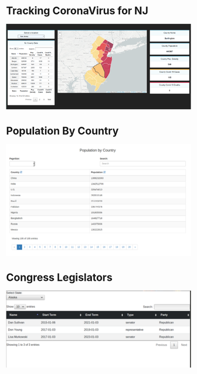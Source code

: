 # Tracking CoronaVirus for NJ
![population_by_country](/screenshots/Tracking-NJ-CoronaVirus.png "NJ CoronaVirus Stats")

# Population By Country
![population_by_country](/screenshots/population_by_country.png "Population by Country") 

# Congress Legislators
![congress_legislators](/screenshots/congress_legislators.png "Congress Legislators") 


